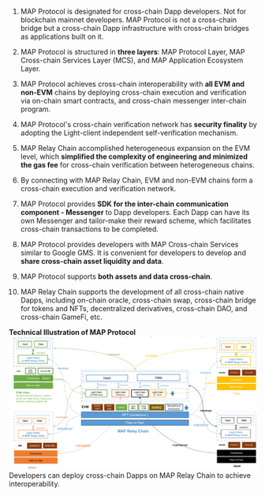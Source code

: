 1. MAP Protocol is designated for cross-chain Dapp developers. Not for blockchain mainnet developers. MAP Protocol is not a cross-chain bridge but a cross-chain Dapp infrastructure with cross-chain bridges as applications built on it.

2. MAP Protocol is structured in **three layers**: MAP Protocol Layer, MAP Cross-chain Services Layer (MCS), and MAP Application Ecosystem Layer.

3. MAP Protocol achieves cross-chain interoperability with **all EVM and non-EVM** chains by deploying cross-chain execution and verification via on-chain smart contracts, and cross-chain messenger inter-chain program.

4. MAP Protocol's cross-chain verification network has **security finality** by adopting the Light-client independent self-verification mechanism.

5. MAP Relay Chain accomplished heterogeneous expansion on the EVM level, which **simplified the complexity of engineering and minimized the gas fee** for cross-chain verification between heterogeneous chains.

6. By connecting with MAP Relay Chain, EVM and non-EVM chains form a cross-chain execution and verification network.

7. MAP Protocol provides **SDK for the inter-chain communication component - Messenger** to Dapp developers. Each Dapp can have its own Messenger and tailor-make their reward scheme, which facilitates cross-chain transactions to be completed.

8. MAP Protocol provides developers with MAP Cross-chain Services similar to Google GMS. It is convenient for developers to develop and **share cross-chain asset liquidity and data**.

9. MAP Protocol supports **both assets and data cross-chain**.

10. MAP Relay Chain supports the development of all cross-chain native Dapps, including on-chain oracle, cross-chain swap, cross-chain bridge for tokens and NFTs, decentralized derivatives, cross-chain DAO, and cross-chain GameFi, etc.

**Technical Illustration of MAP Protocol**
![](technical-illustration.png)
Developers can deploy cross-chain Dapps on MAP Relay Chain to achieve interoperability.
